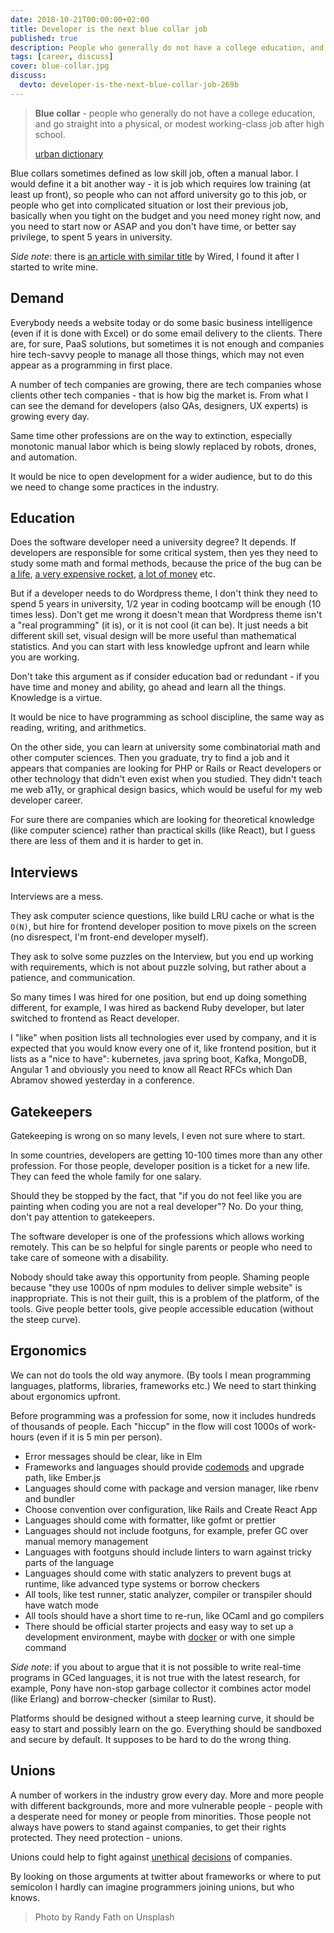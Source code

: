 ```yaml
---
date: 2018-10-21T00:00:00+02:00
title: Developer is the next blue collar job
published: true
description: People who generally do not have a college education, and go straight into a physical, or modest working-class job after high school.
tags: [career, discuss]
cover: blue-collar.jpg
discuss:
  devto: developer-is-the-next-blue-collar-job-269b
---
```


> **Blue collar** - people who generally do not have a college education, and go straight into a physical, or modest working-class job after high school.
>
> [urban dictionary](https://www.urbandictionary.com/define.php?term=blue%20collar)

Blue collars sometimes defined as low skill job, often a manual labor. I would define it a bit another way - it is job which requires low training (at least up front), so people who can not afford university go to this job, or people who get into complicated situation or lost their previous job, basically when you tight on the budget and you need money right now, and you need to start now or ASAP and you don't have time, or better say privilege, to spent 5 years in university.

_Side note_: there is [an article with similar title](https://www.wired.com/2017/02/programming-is-the-new-blue-collar-job/) by Wired, I found it after I started to write mine.

## Demand

Everybody needs a website today or do some basic business intelligence (even if it is done with Excel) or do some email delivery to the clients. There are, for sure, PaaS solutions, but sometimes it is not enough and companies hire tech-savvy people to manage all those things, which may not even appear as a programming in first place.

A number of tech companies are growing, there are tech companies whose clients other tech companies - that is how big the market is. From what I can see the demand for developers (also QAs, designers, UX experts) is growing every day.

Same time other professions are on the way to extinction, especially monotonic manual labor which is being slowly replaced by robots, drones, and automation.

It would be nice to open development for a wider audience, but to do this we need to change some practices in the industry.

## Education

Does the software developer need a university degree? It depends. If developers are responsible for some critical system, then yes they need to study some math and formal methods, because the price of the bug can be [a life](http://users.csc.calpoly.edu/~jdalbey/SWE/Papers/THERAC25.html), [a very expensive rocket](http://www-users.math.umn.edu/~arnold/disasters/ariane.html), [a lot of money](https://dealbook.nytimes.com/2012/08/02/knight-capital-says-trading-mishap-cost-it-440-million/) etc.

But if a developer needs to do Wordpress theme, I don't think they need to spend 5 years in university, 1/2 year in coding bootcamp will be enough (10 times less). Don't get me wrong it doesn't mean that Wordpress theme isn't a "real programming" (it is), or it is not cool (it can be). It just needs a bit different skill set, visual design will be more useful than mathematical statistics. And you can start with less knowledge upfront and learn while you are working.

Don't take this argument as if consider education bad or redundant - if you have time and money and ability, go ahead and learn all the things. Knowledge is a virtue.

It would be nice to have programming as school discipline, the same way as reading, writing, and arithmetics.

On the other side, you can learn at university some combinatorial math and other computer sciences. Then you graduate, try to find a job and it appears that companies are looking for PHP or Rails or React developers or other technology that didn't even exist when you studied. They didn't teach me web a11y, or graphical design basics, which would be useful for my web developer career.

For sure there are companies which are looking for theoretical knowledge (like computer science) rather than practical skills (like React), but I guess there are less of them and it is harder to get in.

## Interviews

Interviews are a mess.

They ask computer science questions, like build LRU cache or what is the `O(N)`, but hire for frontend developer position to move pixels on the screen (no disrespect, I'm front-end developer myself).

They ask to solve some puzzles on the Interview, but you end up working with requirements, which is not about puzzle solving, but rather about a patience, and communication.

So many times I was hired for one position, but end up doing something different, for example, I was hired as backend Ruby developer, but later switched to frontend as React developer.

I "like" when position lists all technologies ever used by company, and it is expected that you would know every one of it, like frontend position, but it lists as a "nice to have": kubernetes, java spring boot, Kafka, MongoDB, Angular 1 and obviously you need to know all React RFCs which Dan Abramov showed yesterday in a conference.

## Gatekeepers

Gatekeeping is wrong on so many levels, I even not sure where to start.

In some countries, developers are getting 10-100 times more than any other profession. For those people, developer position is a ticket for a new life. They can feed the whole family for one salary.

Should they be stopped by the fact, that "if you do not feel like you are painting when coding you are not a real developer"? No. Do your thing, don't pay attention to gatekeepers.

The software developer is one of the professions which allows working remotely. This can be so helpful for single parents or people who need to take care of someone with a disability.

Nobody should take away this opportunity from people. Shaming people because "they use 1000s of npm modules to deliver simple website" is inappropriate. This is not their guilt, this is a problem of the platform, of the tools. Give people better tools, give people accessible education (without the steep curve).

## Ergonomics

We can not do tools the old way anymore. (By tools I mean programming languages, platforms, libraries, frameworks etc.) We need to start thinking about ergonomics upfront.

Before programming was a profession for some, now it includes hundreds of thousands of people. Each "hiccup" in the flow will cost 1000s of work-hours (even if it is 5 min per person).

- Error messages should be clear, like in Elm
- Frameworks and languages should provide [codemods](https://github.com/facebook/codemod) and upgrade path, like Ember.js
- Languages should come with package and version manager, like rbenv and bundler
- Choose convention over configuration, like Rails and Create React App
- Languages should come with formatter, like gofmt or prettier
- Languages should not include footguns, for example, prefer GC over manual memory management
- Languages with footguns should include linters to warn against tricky parts of the language
- Languages  should come with static analyzers to prevent bugs at runtime, like advanced type systems or borrow checkers
- All tools, like test runner, static analyzer, compiler or transpiler should have watch mode
- All tools should have a short time to re-run, like OCaml and go compilers
- There should be official starter projects and easy way to set up a development environment, maybe with [docker](https://github.com/JanitorTechnology/dockerfiles) or with one simple command

_Side note_: if you about to argue that it is not possible to write real-time programs in GCed languages, it is not true with the latest research, for example, Pony have non-stop garbage collector it combines actor model (like Erlang) and borrow-checker (similar to Rust).

Platforms should be designed without a steep learning curve, it should be easy to start and possibly learn on the go. Everything should be sandboxed and secure by default. It supposes to be hard to do the wrong thing.

## Unions

A number of workers in the industry grow every day. More and more people with different backgrounds, more and more vulnerable people - people with a desperate need for money or people from minorities. Those people not always have powers to stand against companies, to get their rights protected. They need protection - unions.

Unions could help to fight against [unethical](https://www.nytimes.com/2018/08/01/technology/china-google-censored-search-engine.html) [decisions](https://www.nytimes.com/2018/04/04/technology/google-letter-ceo-pentagon-project.html) of companies.

By looking on those arguments at twitter about frameworks or where to put semicolon I hardly can imagine programmers joining unions, but who knows.

> Photo by Randy Fath on Unsplash
